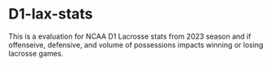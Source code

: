 # D1-lax-stats
This is a evaluation for NCAA D1 Lacrosse stats from 2023 season and if offenseive, defensive, and volume of possessions impacts winning or losing lacrosse games.
